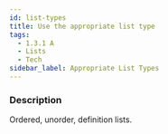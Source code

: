 ```yaml
---
id: list-types
title: Use the appropriate list type
tags:
  - 1.3.1 A
  - Lists
  - Tech
sidebar_label: Appropriate List Types
---
```


### Description

Ordered, unorder, definition lists.
